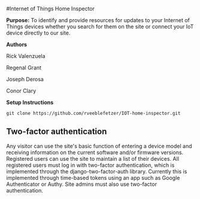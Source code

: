 #Internet of Things Home Inspector

**Purpose:** To identify and provide resources for updates to your Internet of Things devices whether you search for them on the site or connect your IoT device directly to our site.

**Authors**

Rick Valenzuela

Regenal Grant

Joseph Derosa

Conor Clary

**Setup Instructions**
```
git clone https://github.com/rveeblefetzer/IOT-home-inspector.git
```

## Two-factor authentication
Any visitor can use the site's basic function of entering a device model and receiving information on the current software and/or firmware versions. Registered users can use the site to maintain a list of their devices. All registered users must log in with two-factor authentication, which is implemented through the django-two-factor-auth library. Currently this is implemented through time-based tokens using an app such as Google Authenticator or Authy. Site admins must also use two-factor authentication.

